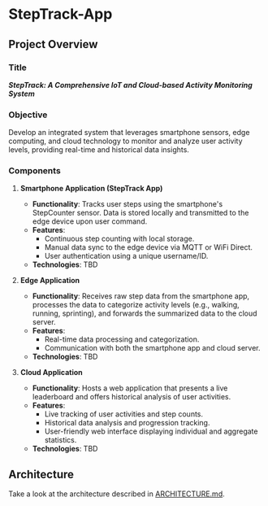 # StepTrack-App

## Project Overview

### Title

_**StepTrack: A Comprehensive IoT and Cloud-based Activity Monitoring System**_

### Objective

Develop an integrated system that leverages smartphone sensors, edge computing, and cloud technology to monitor and
analyze user activity levels, providing real-time and historical data insights.

### Components

1. **Smartphone Application (StepTrack App)**
    - **Functionality**: Tracks user steps using the smartphone's StepCounter sensor. Data is stored locally and
      transmitted to the edge device upon user command.
    - **Features**:
        - Continuous step counting with local storage.
        - Manual data sync to the edge device via MQTT or WiFi Direct.
        - User authentication using a unique username/ID.
    - **Technologies**: TBD

2. **Edge Application**
    - **Functionality**: Receives raw step data from the smartphone app, processes the data to categorize activity
      levels (e.g., walking, running, sprinting), and forwards the summarized data to the cloud server.
    - **Features**:
        - Real-time data processing and categorization.
        - Communication with both the smartphone app and cloud server.
    - **Technologies**: TBD

3. **Cloud Application**
    - **Functionality**: Hosts a web application that presents a live leaderboard and offers historical analysis of user
      activities.
    - **Features**:
        - Live tracking of user activities and step counts.
        - Historical data analysis and progression tracking.
        - User-friendly web interface displaying individual and aggregate statistics.
    - **Technologies**: TBD

## Architecture

Take a look at the architecture described in [ARCHITECTURE.md](ARCHITECTURE.md).